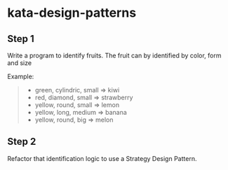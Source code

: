 # kata-design-patterns

## Step 1
Write a program to identify fruits. The fruit can by identified by color, form and size

Example: 

> - green, cylindric, small => kiwi
> - red, diamond, small => strawberry
> - yellow, round, small => lemon
> - yellow, long, medium => banana
> - yellow, round, big => melon

## Step 2

Refactor that identification logic to use a Strategy Design Pattern.

